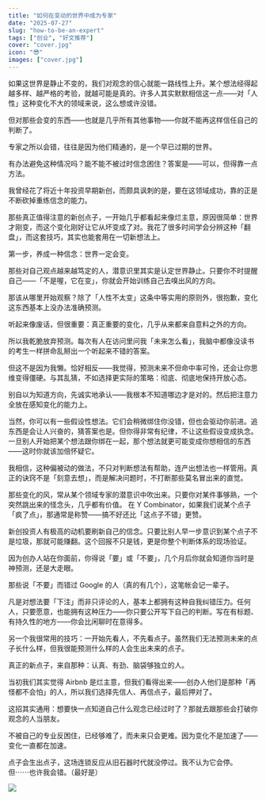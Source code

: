 ```yaml
---
title: "如何在变动的世界中成为专家"
date: "2025-07-27"
slug: "how-to-be-an-expert"
tags: ["创业", "好文推荐"]
cover: "cover.jpg"
icon: "😎"
images: ["cover.jpg"]
---
```

如果这世界是静止不变的，我们对观念的信心就能一路线性上升。某个想法经得起越多样、越严格的考验，就越可能是真的。许多人其实默默相信这一点——对「人性」这种变化不大的领域来说，这么想或许没错。



但对那些会变的东西——也就是几乎所有其他事物——你就不能再这样信任自己的判断了。



专家之所以会错，往往是因为他们精通的，是一个早已过期的世界。



有办法避免这种情况吗？能不能不被过时信念困住？答案是——可以，但得靠一点方法。



我曾经花了将近十年投资早期新创，而颇具讽刺的是，要在这领域成功，靠的正是不断砍掉重练信念的能力。



那些真正值得注意的新创点子，一开始几乎都看起来像烂主意，原因很简单：世界才刚变，而这个变化刚好让它从坏变成了对。我花了很多时间学会分辨这种「翻盘」，而这套技巧，其实也能套用在一切新想法上。



第一步，养成一种信念：世界一定会变。



那些对自己观点越来越笃定的人，潜意识里其实是认定世界静止。只要你不时提醒自己——「不是喔，它在变」，你就会开始训练自己去嗅出风的方向。



那该从哪里开始观察？除了「人性不太变」这条中等实用的原则外，很抱歉，变化这东西基本上没办法准确预测。



听起来像废话，但很重要：真正重要的变化，几乎从来都来自意料之外的方向。



所以我乾脆放弃预测。每次有人在访问里问我「未来怎么看」，我脑中都像没读书的考生一样拼命乱掰出一个听起来不错的答案。



但这不是因为我懒。恰好相反——我觉得，预测未来不但命中率可怜，还会让你思维变得僵硬。与其乱猜，不如选择更实际的策略：彻底、彻底地保持开放心态。



别自以为知道方向，先诚实地承认——我根本不知道哪边才是对的。然后把注意力全放在感知变化的能力上。



当然，你可以有一些假设性想法。它们会稍微绑住你没错，但也会驱动你前进。追东西是会让人兴奋的，猜答案也是。但你得非常有纪律，不让这些假设变成执念。
一旦别人开始把某个想法跟你绑在一起，那个想法就更可能变成你想相信的东西——这时你就该加倍怀疑它。



我相信，这种偏被动的做法，不只对判断想法有帮助，连产出想法也一样管用。真正的诀窍不是「刻意去想」，而是解决问题时，不打断那些莫名冒出来的直觉。



那些变化的风，常从某个领域专家的潜意识中吹出来。只要你对某件事够熟，一个突然跳出来的怪念头，几乎都有价值。
在 Y Combinator，如果我们说某个点子「疯了点」，那通常是称赞——搞不好还比「这点子不错」更赞。



新创投资人有极高的动机要刷新自己的信念。只要比别人早一步意识到某个点子不是垃圾，那就可能赚翻。这个回报不只是钱，更是你整个判断体系的现场验证。



因为创办人站在你面前，你得说「要」或「不要」，几个月后你就会知道你当时是神预测，还是大走眼。



那些说「不要」而错过 Google 的人（真的有几个），这笔帐会记一辈子。



凡是对想法要「下注」而非只评论的人，基本上都拥有这种自我纠错压力。任何人，只要愿意，也能拥有这种压力——你只要公开写下自己的判断。写在有标题、有持久性的地方——你会比闲聊时在意得多。



另一个我很常用的技巧：一开始先看人，不先看点子。虽然我们无法预测未来的点子长什么样，但我很能预测什么样的人会生出未来的点子。



真正的新点子，来自那种：认真、有劲、脑袋够独立的人。



当初我们其实觉得 Airbnb 是烂主意，但我们看得出来——创办人他们是那种「再怪都不会怕」的人，所以我们选择先信人、再信点子，最后押对了。



这招其实通用：想要快一点知道自己什么观念已经过时了？那就去跟那些会打破你观念的人当朋友。



不被自己的专业反困住，已经够难了，而未来只会更难。因为变化不是加速了——变化一直都在加速。



点子会生出点子，这场连锁反应从旧石器时代就没停过。我不认为它会停。
但⋯⋯也许我会错。（最好是）




![](https://prod-files-secure.s3.us-west-2.amazonaws.com/112d0858-5090-4d34-a606-b75eb8d65fd2/46476355-9cf3-4e99-9b7a-3531bc426380/1000202064.png?X-Amz-Algorithm=AWS4-HMAC-SHA256&X-Amz-Content-Sha256=UNSIGNED-PAYLOAD&X-Amz-Credential=ASIAZI2LB4665VBF5U7E%2F20250916%2Fus-west-2%2Fs3%2Faws4_request&X-Amz-Date=20250916T122606Z&X-Amz-Expires=3600&X-Amz-Security-Token=IQoJb3JpZ2luX2VjEBQaCXVzLXdlc3QtMiJGMEQCICerCTlOGD3XbIkuWTpNkCD9%2BiNuz%2FRmqMAr4MtNVTwYAiAW1CPNep5AMZlenX%2B6xxOUAn22kWUOJt7yfTo%2FWtuFESqIBAiN%2F%2F%2F%2F%2F%2F%2F%2F%2F%2F8BEAAaDDYzNzQyMzE4MzgwNSIMPJ9tP6cFlKaCG2ybKtwDg6EigR8B7aKx5DtxS%2BXfdsUEimIJkez4krZm3%2F%2BlWZ2jHQ5tJTVSn8Z%2FsqJFt8Ro1%2BiHIaTGA1vicsvswZCmSao%2BbliPU%2FduCLqQnI3%2FtudsZCTid7O0mlUEwOHzmG69StsJwgdTPMHbOdBzgoD3i%2BwkapN0l56UGSfM9wtUD0ktf96uwxQ4VkDRzo%2FToeeV6ARpwGibu4fRENmvCwy5Ji28APiKrShkRMtXjTM0k8hkzmGOMrC5RQchuAzuDYmnJ4FlF1oKjZ0QF0sI7aFU5%2FUlrkFIQF9gC3yZyL6QJQQNginibWh9oFOxo8pUbqPFj6nkPfxCuiUSSSaMd7BkHOdMEWZ7yAI0dwNTNzWQtQgM9oVCNXXNlVoobmdfiAUNN1bYR5vrwS93%2BEmNRpXnrWTt8nCrTNlAD283EawP5Ih3mE4YGgrOKZKSxj8ZDxbgUT%2BZ6qkbq8602edmUwsMvHorwyaFRCr%2BOWre%2BvazvAn41LPLC7JcXHK6eaVtG0JZj6%2FjOO60Ohi8%2FEVW03JOB8Ws%2BWDn1T2gbU6ix169T%2BKJpztPESzm%2Fm17jjBhHxqOsNs8zcgOZHtwtIvdzgTk0dxIvLbk33nVZi6rpTZIl7LgUlOydR5JHd%2FoHHIwxqalxgY6pgGFg3hcphK8Cx5tfc0COUTnyZHJpb%2BTKIjNYMwg2VGi31DXNKM7GbiN6nQnPg2OWm7vLZyMXSR7hOtuqiifOlanXykHPvax0dmyu44rwEJP596s1sNBnr3SyfwAS4g02hswO0XTUVlTvns34Q6UuY%2Fv9gdM9OQN45k4VIK2VyTJRDa%2FY5ootjOPeS4Fe%2FItUfVG2qTRr%2F%2BAV3AcCyls%2Fp06GhNX27XC&X-Amz-Signature=4f5589ec806fb123a0ff97ceabca92fecc24665912d223412984bf152a77ae4b&X-Amz-SignedHeaders=host&x-amz-checksum-mode=ENABLED&x-id=GetObject)

